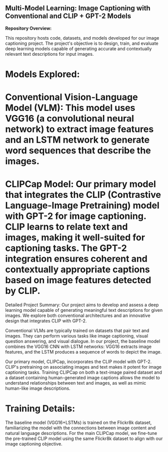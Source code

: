 ## Multi-Model Learning: Image Captioning with Conventional and CLIP + GPT-2 Models

**Repository Overview:**

This repository hosts code, datasets, and models developed for our image captioning project. The project's objective is to design, train, and evaluate deep learning models capable of generating accurate and contextually relevant text descriptions for input images.

# Models Explored:

# Conventional Vision-Language Model (VLM): This model uses VGG16 (a convolutional neural network) to extract image features and an LSTM network to generate word sequences that describe the images.
# CLIPCap Model: Our primary model that integrates the CLIP (Contrastive Language-Image Pretraining) model with GPT-2 for image captioning. CLIP learns to relate text and images, making it well-suited for captioning tasks. The GPT-2 integration ensures coherent and contextually appropriate captions based on image features detected by CLIP.
Detailed Project Summary:
Our project aims to develop and assess a deep learning model capable of generating meaningful text descriptions for given images. We explore both conventional architectures and an innovative design that integrates CLIP with GPT-2.

Conventional VLMs are typically trained on datasets that pair text and images. They can perform various tasks like image captioning, visual question answering, and visual dialogue. In our project, the baseline model combines the VGG16 CNN with LSTM networks: VGG16 extracts image features, and the LSTM produces a sequence of words to depict the image.

Our primary model, CLIPCap, incorporates the CLIP model with GPT-2. CLIP's pretraining on associating images and text makes it potent for image captioning tasks. Training CLIPCap on both a text-image paired dataset and a dataset containing human-generated image captions allows the model to understand relationships between text and images, as well as mimic human-like image descriptions.

# Training Details:

The baseline model (VGG16+LSTMs) is trained on the Flickr8k dataset, familiarizing the model with the connections between image content and natural language descriptions.
For the main CLIPCap model, we fine-tune the pre-trained CLIP model using the same Flickr8k dataset to align with our image captioning objective.
